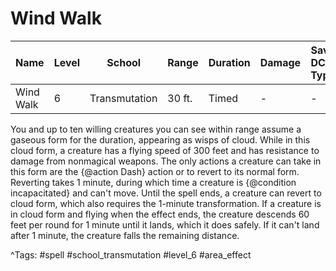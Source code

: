 # Wind Walk

| Name | Level | School | Range | Duration | Damage | Save DC & Type |
|------|-------|--------|-------|----------|--------|----------------|
| Wind Walk | 6 | Transmutation | 30 ft. | Timed | - | - |

You and up to ten willing creatures you can see within range assume a gaseous form for the duration, appearing as wisps of cloud. While in this cloud form, a creature has a flying speed of 300 feet and has resistance to damage from nonmagical weapons. The only actions a creature can take in this form are the {@action Dash} action or to revert to its normal form. Reverting takes 1 minute, during which time a creature is {@condition incapacitated} and can't move. Until the spell ends, a creature can revert to cloud form, which also requires the 1-minute transformation. If a creature is in cloud form and flying when the effect ends, the creature descends 60 feet per round for 1 minute until it lands, which it does safely. If it can't land after 1 minute, the creature falls the remaining distance.

^Tags: #spell #school_transmutation #level_6 #area_effect